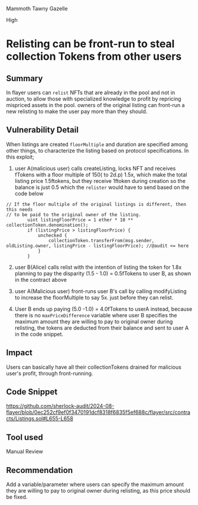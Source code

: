 Mammoth Tawny Gazelle

High

# Relisting can be front-run to steal collection Tokens from other users

## Summary
In flayer users can `relist` NFTs that are already in the pool and not in auction, to allow those with specialized knowledge to profit by repricing mispriced assets in the pool. owners of the original listing can front-run a new relisting to make the user pay more than they should.

## Vulnerability Detail
When listings are created `floorMultiple` and duration are specified among other things, to characterize the listing based on protocol specifications. 
In this exploit; 
1. user A(malicious user) calls createListing, locks NFT and receives fTokens with a floor multiple of 150( to 2d.p) 1.5x, which make the total listing price 1.5ftokens, but they receive 1ftoken during creation so the balance is just 0.5 which the `relister` would have to send based on the code below

```solidity
// If the floor multiple of the original listings is different, then this needs
// to be paid to the original owner of the listing.
        uint listingFloorPrice = 1 ether * 10 ** collectionToken.denomination();
        if (listingPrice > listingFloorPrice) {
            unchecked {
                collectionToken.transferFrom(msg.sender, oldListing.owner, listingPrice - listingFloorPrice); //@audit <= here
            }
        }
```

2. user B(Alice) calls relist with the intention of listing the token for 1.8x planning to pay the disparity (1.5 - 1.0) = 0.5fTokens to user B, as shown  in the contract above

3. user A(Malicious user) front-runs user B's call by calling modifyListing to increase the floorMultiple to say 5x. just before they can relist.

4. User B ends up paying (5.0 -1.0) = 4.0fTokens to userA instead, because there is no `maxPriceDifference` variable where user B specifies the maximum amount they are willing to pay to original owner during relisting, the tokens are deducted from their balance and sent to user A in the code snippet.


## Impact
Users can basically have all their collectionTokens drained for malicious user's profit, through front-running.

## Code Snippet
https://github.com/sherlock-audit/2024-08-flayer/blob/0ec252cf9ef0f3470191dcf8318f6835f5ef688c/flayer/src/contracts/Listings.sol#L655-L658

## Tool used
Manual Review

## Recommendation
Add a variable/parameter where users can specify the maximum amount they are willing to pay to original owner during relisting, as this price should be fixed.